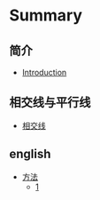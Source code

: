 # Summary

## 简介

* [Introduction](README.md)

## 相交线与平行线

* [相交线](xiang-jiao-xian-yu-ping-xing-xian/xiang-jiao-xian.md)

## english

* [方法](english/fang-fa.md)
  * [1](english/fang-fa/1.md)

